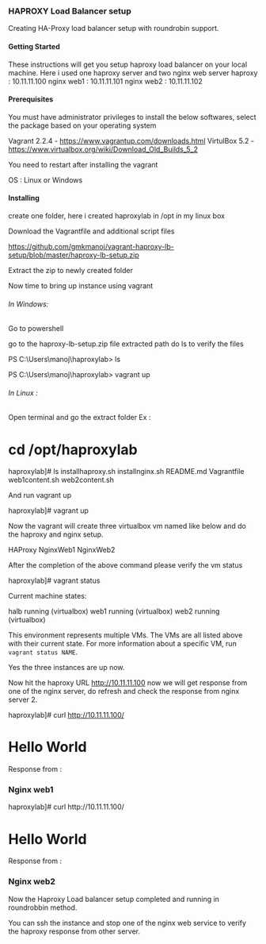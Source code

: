 <h3>HAPROXY Load Balancer setup</h3>

Creating HA-Proxy load balancer setup with roundrobin support.

<h4>Getting Started</h4>

These instructions will get you setup haproxy load balancer on your local machine. Here i used one haproxy server and two nginx web server
haproxy : 10.11.11.100
nginx web1 : 10.11.11.101
nginx web2 : 10.11.11.102

<h4>Prerequisites</h4>

You must have administrator privileges to install the below softwares, select the package based on your operating system 

Vagrant 2.2.4 - https://www.vagrantup.com/downloads.html
VirtulBox 5.2 - https://www.virtualbox.org/wiki/Download_Old_Builds_5_2

You need to restart after installing the vagrant

OS : Linux or Windows

<h4>Installing</h4>

create one folder, here i created haproxylab in /opt in my linux box

Download the Vagrantfile and additional script files

https://github.com/gmkmanoj/vagrant-haproxy-lb-setup/blob/master/haproxy-lb-setup.zip

Extract the zip to newly created folder

Now time to bring up instance using vagrant

<h6>In Windows:</h6>

Go to powershell

go to the haproxy-lb-setup.zip file extracted path do ls to verify the files

PS C:\Users\manoj\haproxylab> ls

PS C:\Users\manoj\haproxylab> vagrant up

<h6>In Linux :</h6>

Open terminal and go the extract folder
Ex : 
# cd /opt/haproxylab
haproxylab]# ls
installhaproxy.sh  installnginx.sh  README.md  Vagrantfile  web1content.sh  web2content.sh

And run vagrant up

haproxylab]# vagrant up

Now the vagrant will create three virtualbox vm named like below and do the haproxy and nginx setup.

HAProxy
NginxWeb1
NginxWeb2

After the completion of the above command please verify the vm status

haproxylab]# vagrant status

Current machine states:

halb                      running (virtualbox)
web1                      running (virtualbox)
web2                      running (virtualbox)

This environment represents multiple VMs. The VMs are all listed
above with their current state. For more information about a specific
VM, run `vagrant status NAME`.

Yes the three instances are up now.

Now hit the haproxy URL http://10.11.11.100 now we will get response from one of the nginx server, do refresh and check the response from nginx server 2.

haproxylab]# curl http://10.11.11.100/
<html>
<body>
<h1>Hello World</h1>
    <p>Response from : <h3>Nginx web1</h3></p>
</body>
</html>
haproxylab]# curl http://10.11.11.100/
<html>
<body>
<h1>Hello World</h1>
    <p>Response from : <h3>Nginx web2</h3></p>
</body>
</html>

Now the Haproxy Load balancer setup completed and running in roundrobbin method.

You can ssh the instance and stop one of the nginx web service to verify the haproxy response from other server.

